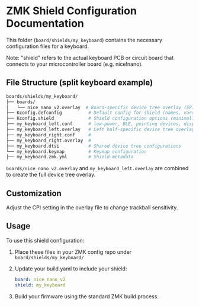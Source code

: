 # ZMK Shield Configuration Documentation

This folder (`board/shields/my_keyboard`) contains the necessary configuration files for a keyboard.

Note: "shield" refers to the actual keyboard PCB or circuit board that connects to your microcontroller board (e.g. nice!nano).

## File Structure (split keyboard example)

```sh
boards/shields/my_keyboard/
├── boards/
│   └── nice_nano_v2.overlay  # Board-specific device tree overlay (SPI, trackball)
├── Kconfig.defconfig          # Default config for shield (names, vars, etc.)
├── Kconfig.shield             # Shield configuration options (minimal?)
├── my_keyboard_left.conf      # low-power, BLE, pointing devices, display, etc.
├── my_keyboard_left.overlay   # Left half-specific device tree overlay
├── my_keyboard_right.conf     # 
├── my_keyboard_right.overlay  #
├── my_keyboard.dtsi           # Shared device tree configurations
└── my_keyboard.keymap         # Keymap configuration
├── my_keyboard.zmk.yml        # Shield metadata
```

`boards/nice_nano_v2.overlay` and `my_keyboard_left.overlay` are combined to create the full device tree overlay.

## Customization

Adjust the CPI setting in the overlay file to change trackball sensitivity.

## Usage

To use this shield configuration:

1. Place these files in your ZMK config repo under `board/shields/my_keyboard/`
2. Update your build.yaml to include your shield:

   ```yaml
   board: nice_nano_v2
   shield: my_keyboard
   ```

3. Build your firmware using the standard ZMK build process.

